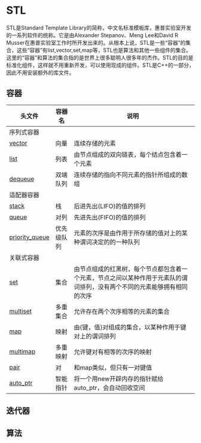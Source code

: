 # STL
STL是Standard Template Library的简称，中文名标准模板库，惠普实验室开发的一系列软件的统称。它是由Alexander Stepanov、Meng Lee和David R Musser在惠普实验室工作时所开发出来的。从根本上说，STL是一些“容器”的集合，这些“容器”有list,vector,set,map等，STL也是算法和其他一些组件的集合。这里的“容器”和算法的集合指的是世界上很多聪明人很多年的杰作。STL的目的是标准化组件，这样就不用重新开发，可以使用现成的组件。STL是C++的一部分，因此不用安装额外的库文件。

## 容器

|  头文件   | 容器名  | 说明 |
|  ----  | ----  | ---- |
| 序列式容器 |
| [vector](./0-Vector.md)  | 向量 | 连续存储的元素 |
| [list](./1-List.md)  | 列表 | 由节点组成的双向链表，每个结点包含着一个元素 |
| [dequeue](./2-Dequeue.md)  | 双端队列 | 连续存储的指向不同元素的指针所组成的数组 |
| 适配器容器 |
| [stack](./3-Stack.md)  | 栈 | 后进先出(LIFO)的值的排列 |
| [queue](./4-Queue.md)  | 对列 | 先进先出(FIFO)的值的排列 |
| [priority_queue](link)  | 优先级队列 | 元素的次序是由作用于所存储的值对上的某种谓词决定的的一种队列  |
| 关联式容器 |
| [set](link)  | 集合 | 由节点组成的红黑树，每个节点都包含着一个元素，节点之间以某种作用于元素队的谓词排列，没有两个不同的元素能够拥有相同的次序 |
| [multiset](link)  | 多重集合 | 允许存在两个次序相等的元素的集合 |
| [map](./8-MAP.md)  | 映射 | 由{键，值}对组成的集合，以某种作用于键对上的谓词排列 |
| [multimap](link)  | 多重映射 | 允许键对有相等的次序的映射 |
| [pair](link)  | 对 | 和map类似，但只有一对键值 |
| [auto_ptr](link)  | 智能指针 | 将一个用new开辟内存的指针赋给auto_ptr，会自动回收空间 |


## 迭代器

## 算法
